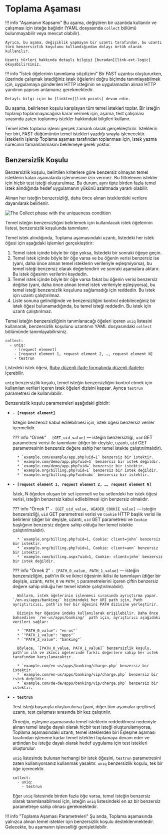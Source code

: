 [link-points]:          points/intro.md
[link-ruby-regexp]:     http://ruby-doc.org/core-2.6.1/doc/regexp_rdoc.html
[link-ext-logic]:       logic.md

[img-collect-uniq]:    ../../images/fast/dsl/en/phases/collect-uniq.png

# Toplama Aşaması

!!! info "Aşamanın Kapsamı"
    Bu aşama, değiştiren bir uzantıda kullanılır ve çalışması için isteğe bağlıdır (YAML dosyasında `collect` bölümü bulunmayabilir veya mevcut olabilir).

    Ayrıca, bu aşama, değişiklik yapmayan bir uzantı tarafından, bu uzantı türü benzersizlik koşulunu kullandığından dolayı örtük olarak kullanılır.

    Uzantı türleri hakkında detaylı bilgiyi [buradan][link-ext-logic] okuyabilirsiniz.

!!! info "İstek öğelerinin tanımlama sözdizimi"
    Bir FAST uzantısı oluştururken, üzerinde çalışmak istediğiniz istek öğelerini doğru biçimde tanımlayabilmek için, uygulamaya gönderilen HTTP isteğinin ve uygulamadan alınan HTTP yanıtının yapısını anlamanız gerekmektedir.

    Detaylı bilgi için bu [linkten][link-points] devam edin.

Bu aşama, belirlenen koşulu karşılayan tüm temel istekleri toplar. Bir isteğin toplanıp toplanmayacağına karar vermek için, aşama, test çalışması sırasında zaten toplanmış istekler hakkındaki bilgileri kullanır.

Temel istek toplama işlemi gerçek zamanlı olarak gerçekleştirilir. İsteklerin her biri, FAST düğümünün temel istekleri yazdığı sırayla işlenecektir. İsteklerin işlenip Toplama aşaması tarafından toplanması için, istek yazma sürecinin tamamlanmasını beklemeye gerek yoktur.

## Benzersizlik Koşulu

Benzersizlik koşulu, belirtilen kriterlere göre benzersiz olmayan temel isteklerin kalan aşamalarda işlenmesine izin vermez. Bu filtrelenen istekler için hiçbir test isteği oluşturulmaz. Bu durum, aynı tipte birden fazla temel istek alındığında hedef uygulamanın yükünü azaltmada yararlı olabilir.

Alınan her isteğin benzersizliği, daha önce alınan isteklerdeki verilere dayanılarak belirlenir.

![The Collect phase with the uniqueness condition][img-collect-uniq]

Temel isteğin benzersizliğini belirlemek için kullanılacak istek öğelerinin listesi, benzersizlik koşulunda tanımlanır.

Temel istek alındığında, Toplama aşamasındaki uzantı, listedeki her istek öğesi için aşağıdaki işlemleri gerçekleştirir:
1. Temel istek içinde böyle bir öğe yoksa, listedeki bir sonraki öğeye geçin.
2. Temel istek içinde böyle bir öğe varsa ve bu öğenin verisi benzersiz ise (yani, daha önce alınan temel isteklerin verileriyle eşleşmiyorsa), bu temel isteği benzersiz olarak değerlendirir ve sonraki aşamalara aktarır. Bu istek öğesinin verilerini kaydedin.
3. Temel istek içinde böyle bir öğe varsa fakat bu öğenin verisi benzersiz değilse (yani, daha önce alınan temel istek verileriyle eşleşiyorsa), bu temel isteği benzersizlik koşulunu sağlamadığı için reddedin. Bu istek için uzantı çalıştırılmaz.
4. Liste sonuna gelindiğinde ve benzersizliğini kontrol edebileceğiniz bir istek öğesi bulunamadığında, bu temel isteği reddedin. Bu istek için uzantı çalıştırılmaz.

Temel isteğin benzersizliğinin tanımlanacağı öğeleri içeren `uniq` listesini kullanarak, benzersizlik koşulunu uzantının YAML dosyasındaki `collect` bölümünde tanımlayabilirsiniz.

```
collect:
  - uniq:
    - [request element]
    - [request element 1, request element 2, …, request element N]
    - testrun
```  

Listedeki istek öğesi, [Ruby düzenli ifade formatında düzenli ifadeler][link-ruby-regexp] içerebilir.

`uniq` benzersizlik koşulu, temel isteğin benzersizliğini kontrol etmek için kullanılan verileri içeren istek öğeleri dizisini kapsar. Ayrıca `testrun` parametresi de kullanılabilir.

Benzersizlik koşulu parametreleri aşağıdaki gibidir:

* **`- [request element]`**
    
    İsteğin benzersiz kabul edilebilmesi için, istek öğesi benzersiz veriler içermelidir.
    
    ??? info "Örnek"
        `- [GET_uid_value]` — isteğin benzersizliği, `uid` GET parametresi verisi ile tanımlanır (diğer bir deyişle, uzantı, `uid` GET parametresinin benzersiz değere sahip her temel istekte çalıştırılmalıdır).

        * `example.com/example/app.php?uid=1` benzersiz bir istektir.
        * `example.com/demo/app.php?uid=1` benzersiz bir istek değildir.
        * `example.com/demo/app.php?uid=` benzersiz bir istektir.
        * `example.org/billing.php?uid=1` benzersiz bir istek değildir.
        * `example.org/billing.php?uid=abc` benzersiz bir istektir.

* **`- [request element 1, request element 2, …, request element N]`**
    
    İstek, N öğeden oluşan bir set içermeli ve bu setlerdeki her istek öğesi verisi, isteğin benzersiz kabul edilebilmesi için benzersiz olmalıdır.
    
    ??? info "Örnek 1"
        `- [GET_uid_value, HEADER_COOKIE_value]` — isteğin benzersizliği, `uid` GET parametresi verisi ve `Cookie` HTTP başlık verisi ile belirlenir (diğer bir deyişle, uzantı, `uid` GET parametresi ve `Cookie` başlığının benzersiz değere sahip olduğu her temel istekte çalıştırılmalıdır).

        * `example.org/billing.php?uid=1, Cookie: client=john` benzersiz bir istektir.
        * `example.org/billing.php?uid=1, Cookie: client=ann` benzersiz bir istektir.
        * `example.com/billing.aspx?uid=1, Cookie: client=john` benzersiz bir istek değildir.
    
    ??? info "Örnek 2"
        `- [PATH_0_value, PATH_1_value]` — isteğin benzersizliğini, path'in ilk ve ikinci öğesinin ikilisi ile tanımlayın (diğer bir deyişle, uzantı, `PATH_0` ve `PATH_1` parametrelerini içeren çiftin benzersiz değere sahip olduğu her temel istekte çalıştırılmalıdır).
            
        Wallarm, istek öğelerinin işlenmesi sırasında ayrıştırma yapar. `/en-us/apps/banking/` biçimindeki her URI path için, Path ayrıştırıcısı, path'in her bir öğesini PATH dizisine yerleştirir.
            
        Dizinin her öğesine indeks kullanılarak erişilebilir. Daha önce bahsedilen `/en-us/apps/banking/` path için, ayrıştırıcı aşağıdaki verileri sağlar:

        * `"PATH_0_value": "en-us"`
        * `"PATH_1_value": "apps"`
        * `"PATH_2_value": "banking"`
            
        Böylece, `[PATH_0_value, PATH_1_value]` benzersizlik koşulu, path'in ilk ve ikinci öğelerinde farklı değerlere sahip her istek tarafından karşılanacaktır.

        * `example.com/en-us/apps/banking/charge.php` benzersiz bir istektir.
        * `example.com/en-us/apps/banking/vip/charge.php` benzersiz bir istek değildir.
        * `example.com/de-de/apps/banking/vip/charge.php` benzersiz bir istektir.
    
* **`- testrun`**
    
    Test isteği başarıyla oluşturulursa (yani, diğer tüm aşamalar geçilirse) uzantı, test çalışması sırasında bir kez çalıştırılır.
    
    Örneğin, eşleşme aşamasında temel isteklerin reddedilmesi nedeniyle alınan temel isteğe dayalı olarak hiçbir test isteği oluşturulamıyorsa, Toplama aşamasındaki uzantı, temel isteklerden biri Eşleşme aşaması tarafından işlenene kadar temel istekleri toplamaya devam eder ve ardından bu isteğe dayalı olarak hedef uygulama için test istekleri oluşturulur.
    
    `uniq` listesinde bulunan herhangi bir istek öğesini, `testrun` parametresini zaten kullanıyorsanız kullanmak yasaktır. `uniq` benzersizlik koşulu, tek bir öğe içerecektir.
    
    ```
    collect:
      - uniq:
        - testrun 
    ```
    
    Eğer `uniq` listesinde birden fazla öğe varsa, temel isteğin benzersiz olarak tanımlanabilmesi için, isteğin `uniq` listesindeki en az bir benzersiz parametreye sahip olması gerekmektedir.



!!! info "Toplama Aşaması Parametreleri"
    Şu anda, Toplama aşamasında yalnızca alınan temel istekler için benzersizlik koşulu desteklenmektedir. Gelecekte, bu aşamanın işlevselliği genişletilebilir.